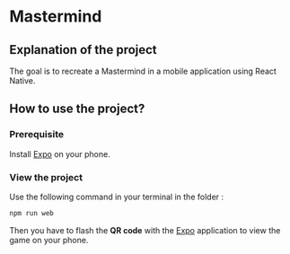 # Mastermind

## Explanation of the project

The goal is to recreate a Mastermind in a mobile application using React Native.

## How to use the project?

### Prerequisite

Install [Expo](https://expo.io/) on your phone.

### View the project

Use the following command in your terminal in the folder :

```bash
npm run web
```

Then you have to flash the **QR code** with the [Expo](https://expo.io/) application to view the game on your phone.
